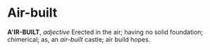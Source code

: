 # Air-built

**A'IR-BUILT**, _adjective_ Erected in the air; having no solid foundation; chimerical; as, an _air-built_ castle; air build hopes.